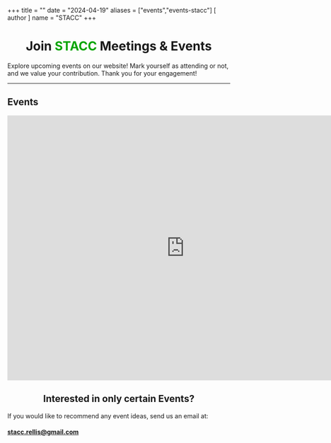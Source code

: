+++
title = ""
date = "2024-04-19"
aliases = ["events","events-stacc"]
[ author ]
  name = "STACC"
+++

<center><h1>Join <div style="color: #07a500; display: inline;">STACC</div> Meetings & Events</h1></center>


Explore upcoming events on our website! Mark yourself as attending or not, and we value your contribution. Thank you for your engagement!


----------------------------------------------------------------
<h2>Events</h2>

<center><iframe src="https://calendar.google.com/calendar/embed?src=stacc.rellis%40gmail.com&ctz=America%2FChicago" style="border: 0" width="800" height="600" frameborder="0" scrolling="no"></iframe></center>

<center><h2>Interested in only certain Events?</h2></center>

If you would like to recommend any event ideas, send us an email at:

#### stacc.rellis@gmail.com
